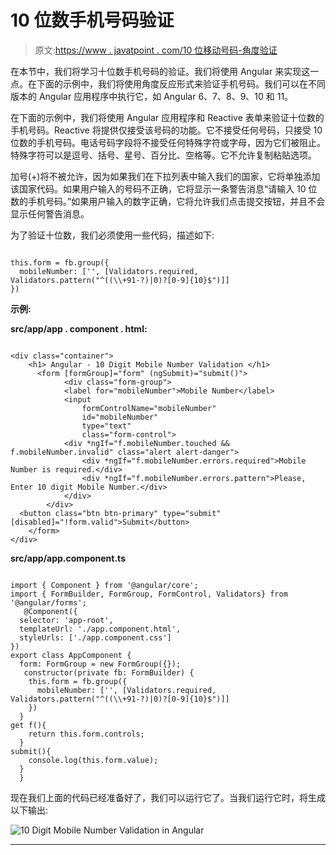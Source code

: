 # 10 位数手机号码验证

> 原文:[https://www . javatpoint . com/10 位移动号码-角度验证](https://www.javatpoint.com/10-digit-mobile-number-validation-in-angular)

在本节中，我们将学习十位数手机号码的验证。我们将使用 Angular 来实现这一点。在下面的示例中，我们将使用角度反应形式来验证手机号码。我们可以在不同版本的 Angular 应用程序中执行它，如 Angular 6、7、8、9、10 和 11。

在下面的示例中，我们将使用 Angular 应用程序和 Reactive 表单来验证十位数的手机号码。Reactive 将提供仅接受该号码的功能。它不接受任何号码，只接受 10 位数的手机号码。电话号码字段将不接受任何特殊字符或字母，因为它们被阻止。特殊字符可以是逗号、括号、星号、百分比、空格等。它不允许复制粘贴选项。

加号(+)将不被允许，因为如果我们在下拉列表中输入我们的国家，它将单独添加该国家代码。如果用户输入的号码不正确，它将显示一条警告消息“请输入 10 位数的手机号码。”如果用户输入的数字正确，它将允许我们点击提交按钮，并且不会显示任何警告消息。

为了验证十位数，我们必须使用一些代码，描述如下:

```

this.form = fb.group({
  mobileNumber: ['', [Validators.required, Validators.pattern("^((\\+91-?)|0)?[0-9]{10}$")]]
})

```

**示例:**

**src/app/app . component . html:**

```

<div class="container">
    <h1> Angular - 10 Digit Mobile Number Validation </h1>
      <form [formGroup]="form" (ngSubmit)="submit()">
            <div class="form-group">
            <label for="mobileNumber">Mobile Number</label>
            <input 
                formControlName="mobileNumber"
                id="mobileNumber" 
                type="text" 
                class="form-control">
            <div *ngIf="f.mobileNumber.touched && f.mobileNumber.invalid" class="alert alert-danger">
                <div *ngIf="f.mobileNumber.errors.required">Mobile Number is required.</div>
                <div *ngIf="f.mobileNumber.errors.pattern">Please, Enter 10 digit Mobile Number.</div>
            </div>
        </div>
  <button class="btn btn-primary" type="submit" [disabled]="!form.valid">Submit</button>
    </form>
</div>

```

**src/app/app.component.ts**

```

import { Component } from '@angular/core';
import { FormBuilder, FormGroup, FormControl, Validators} from '@angular/forms';
   @Component({
  selector: 'app-root',
  templateUrl: './app.component.html',
  styleUrls: ['./app.component.css']
})
export class AppComponent {
  form: FormGroup = new FormGroup({});
   constructor(private fb: FormBuilder) {
    this.form = fb.group({
      mobileNumber: ['', [Validators.required, Validators.pattern("^((\\+91-?)|0)?[0-9]{10}$")]]
    })
  }
get f(){
    return this.form.controls;
  }
submit(){
    console.log(this.form.value);
  }
  }

```

现在我们上面的代码已经准备好了，我们可以运行它了。当我们运行它时，将生成以下输出:

![10 Digit Mobile Number Validation in Angular](../Images/c0ebac406b88391d1faec06787fece58.png)

* * *